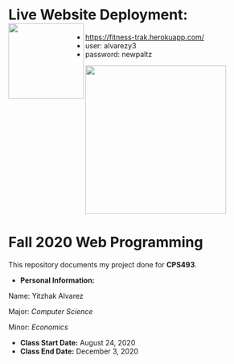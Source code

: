 # Live Website Deployment: <a href="https://fitness-trak.herokuapp.com/"><image align="left" width="150" height="150" src="https://github.com/yitzhakalvarez/FitnessTracker/blob/master/client/src/assets/weight.png"></a>
- https://fitness-trak.herokuapp.com/
- user: alvarezy3
- password: newpaltz

<a href="https://github.com/yitzhakalvarez/FitnessTracker"><img align="center" width="280" height="295" src="https://www.newpaltz.edu/media/identity/logos/newpaltzlogo.jpg"></a>

# Fall 2020 Web Programming

This repository documents my project done for **CPS493**.
- **Personal Information:**

Name: Yitzhak Alvarez

Major: *Computer Science*

Minor: *Economics*
- **Class Start Date:** August 24, 2020
- **Class End Date:** December 3, 2020
